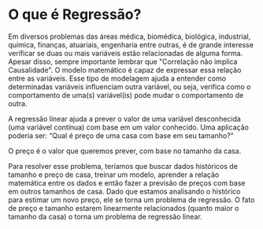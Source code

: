 <h1>O que é Regressão?</h1>

Em diversos problemas das áreas médica, biomédica, biológica, industrial, química, finanças, atuariais, engenharia entre outras, é de grande interesse verificar se duas ou mais variáveis estão relacionadas de alguma forma. Apesar disso, sempre importante lembrar que "Correlação não implica Causalidade". O modelo matemático é capaz de expressar essa relação entre as variáveis. Esse tipo de modelagem ajuda a entender como determinadas variáveis influenciam outra variável, ou seja, verifica como o comportamento de uma(s) variável(is) pode mudar o comportamento de outra.

A regressão linear ajuda a prever o valor de uma variável desconhecida (uma variável contínua) com base em um valor conhecido. Uma aplicação poderia ser: “Qual é preço de uma casa com base em seu tamanho?”

O preço é o valor que queremos prever, com base no tamanho da casa.

Para resolver esse problema, teríamos que buscar dados históricos de tamanho e preço de casa, treinar um modelo, aprender a relação matemática entre os dados e então fazer a previsão de preços com base em outros tamanhos de casa. Dado que estamos analisando o histórico para estimar um novo preço, ele se torna um problema de regressão. O fato de preço e tamanho estarem linearmente relacionados (quanto maior o tamanho da casa) o torna um problema de regressão linear.



